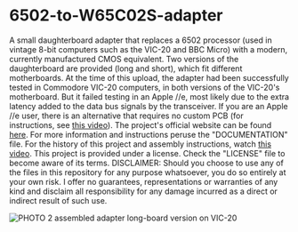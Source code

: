 # 6502-to-W65C02S-adapter
A small daughterboard adapter that replaces a 6502 processor (used in vintage 8-bit computers such as the VIC-20 and BBC Micro) with a modern, currently manufactured CMOS equivalent. Two versions of the daughterboard are provided (long and short), which fit different motherboards. At the time of this upload, the adapter had been successfully tested in Commodore VIC-20 computers, in both versions of the VIC-20's motherboard. But it failed testing in an Apple //e, most likely due to the extra latency added to the data bus signals by the transceiver. If you are an Apple //e user, there is an alternative that requires no custom PCB (for instructions, see <a href ="https://youtu.be/BtxW8AWfh9s">this video</a>). The project's official website can be found <a href="https://www.thebyteattic.com/p/6502-adapter.html">here</a>. For more information and instructions peruse the "DOCUMENTATION" file. For the history of this project and assembly instructions, watch <a href="https://youtu.be/XwWGl3z_IFQ">this video</a>. This project is provided under a license. Check the "LICENSE" file to become aware of its terms. DISCLAIMER: Should you choose to use any of the files in this repository for any purpose whatsoever, you do so entirely at your own risk. I offer no guarantees, representations or warranties of any kind and disclaim all responsibility for any damage incurred as a direct or indirect result of such use.

![PHOTO 2 assembled adapter long-board version on VIC-20](https://user-images.githubusercontent.com/69539226/117316975-61d47c00-ae89-11eb-98c4-61d9f0599a7a.jpeg)
